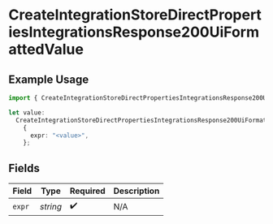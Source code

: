 # CreateIntegrationStoreDirectPropertiesIntegrationsResponse200UiFormattedValue

## Example Usage

```typescript
import { CreateIntegrationStoreDirectPropertiesIntegrationsResponse200UiFormattedValue } from "@vercel/sdk/models/createintegrationstoredirectop.js";

let value:
  CreateIntegrationStoreDirectPropertiesIntegrationsResponse200UiFormattedValue =
    {
      expr: "<value>",
    };
```

## Fields

| Field              | Type               | Required           | Description        |
| ------------------ | ------------------ | ------------------ | ------------------ |
| `expr`             | *string*           | :heavy_check_mark: | N/A                |
